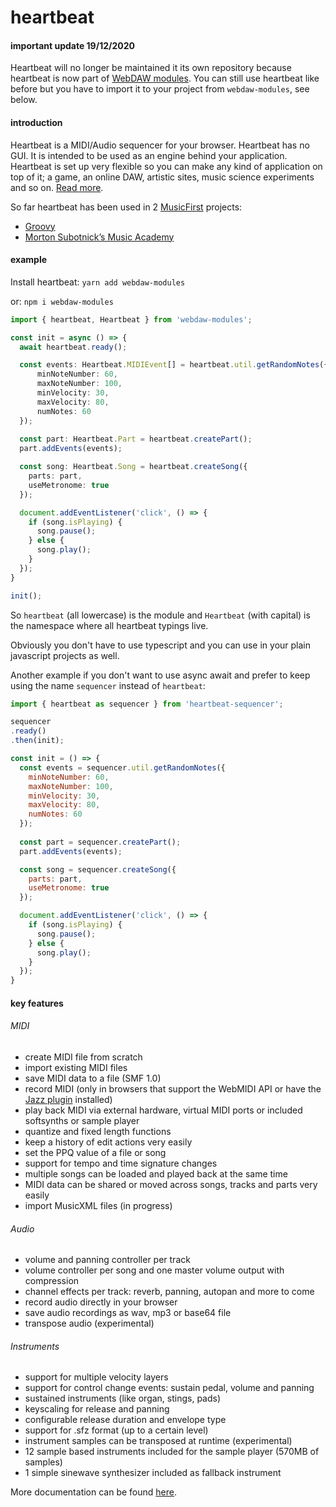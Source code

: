 heartbeat
=========

#### important update 19/12/2020

Heartbeat will no longer be maintained it its own repository because heartbeat is now part of [WebDAW modules](https://github.com/abudaan/webdaw-modules). You can still use heartbeat like before but you have to import it to your project from `webdaw-modules`, see below.

#### introduction

Heartbeat is a MIDI/Audio sequencer for your browser. Heartbeat has no GUI. It is intended to be used as an engine behind your application. Heartbeat is set up very flexible so you can make any kind of application on top of it; a game, an online DAW, artistic sites, music science experiments and so on. [Read more](http://abudaan.github.io/heartbeat/docs).

So far heartbeat has been used in 2 [MusicFirst](https://musicfirst.com/splash) projects:
- [Groovy](https://musicfirst.com/groovy-music)
- [Morton Subotnick’s Music Academy](https://musicfirst.com/msma)


#### example

Install heartbeat:
`yarn add webdaw-modules`

or:
`npm i webdaw-modules`


```typescript
import { heartbeat, Heartbeat } from 'webdaw-modules';

const init = async () => {
  await heartbeat.ready();

  const events: Heartbeat.MIDIEvent[] = heartbeat.util.getRandomNotes({
      minNoteNumber: 60,
      maxNoteNumber: 100,
      minVelocity: 30,
      maxVelocity: 80,
      numNotes: 60
  });
      
  const part: Heartbeat.Part = heartbeat.createPart();
  part.addEvents(events);

  const song: Heartbeat.Song = heartbeat.createSong({
    parts: part,
    useMetronome: true
  });

  document.addEventListener('click', () => {   
    if (song.isPlaying) {
      song.pause();
    } else {
      song.play();
    }
  });
}

init();

```

So `heartbeat` (all lowercase) is the module and `Heartbeat` (with capital) is the namespace where all heartbeat typings live.

Obviously you don't have to use typescript and you can use in your plain javascript projects as well.

Another example if you don't want to use async await and prefer to keep using the name `sequencer` instead of `heartbeat`:

```javascript
import { heartbeat as sequencer } from 'heartbeat-sequencer';

sequencer
.ready()
.then(init);

const init = () => {
  const events = sequencer.util.getRandomNotes({
    minNoteNumber: 60,
    maxNoteNumber: 100,
    minVelocity: 30,
    maxVelocity: 80,
    numNotes: 60
  });
      
  const part = sequencer.createPart();
  part.addEvents(events);

  const song = sequencer.createSong({
    parts: part,
    useMetronome: true
  });

  document.addEventListener('click', () => {   
    if (song.isPlaying) {
      song.pause();
    } else {
      song.play();
    }
  });
}

```

#### key features

###### MIDI
- create MIDI file from scratch
- import existing MIDI files
- save MIDI data to a file (SMF 1.0)
- record MIDI (only in browsers that support the WebMIDI API or have the [Jazz plugin](http://jazz-soft.net) installed)
- play back MIDI via external hardware, virtual MIDI ports or included softsynths or sample player
- quantize and fixed length functions
- keep a history of edit actions very easily
- set the PPQ value of a file or song
- support for tempo and time signature changes
- multiple songs can be loaded and played back at the same time
- MIDI data can be shared or moved across songs, tracks and parts very easily
- import MusicXML files (in progress)


###### Audio
- volume and panning controller per track
- volume controller per song and one master volume output with compression
- channel effects per track: reverb, panning, autopan and more to come
- record audio directly in your browser
- save audio recordings as wav, mp3 or base64 file
- transpose audio (experimental)


###### Instruments
- support for multiple velocity layers
- support for control change events: sustain pedal, volume and panning
- sustained instruments (like organ, stings, pads)
- keyscaling for release and panning
- configurable release duration and envelope type
- support for .sfz format (up to a certain level)
- instrument samples can be transposed at runtime (experimental)
- 12 sample based instruments included for the sample player (570MB of samples)
- 1 simple sinewave synthesizer included as fallback instrument



More documentation can be found [here](http://abudaan.github.io/heartbeat/docs).
